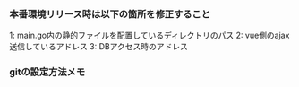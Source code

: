 ### 本番環境リリース時は以下の箇所を修正すること
1: main.go内の静的ファイルを配置しているディレクトリのパス
2: vue側のajax送信しているアドレス
3: DBアクセス時のアドレス

### gitの設定方法メモ
